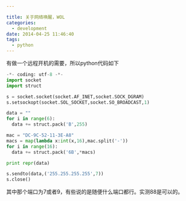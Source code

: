 ```yaml
---

title: 关于网络唤醒，WOL
categories: 
  - development
date: 2014-04-25 11:46:40
tags: 
  - python
---
```


有做一个远程开机的需要，所以python代码如下
<!-- more -->

```py
-*- coding: utf-8 -*-
import socket
import struct

s = socket.socket(socket.AF_INET,socket.SOCK_DGRAM)
s.setsockopt(socket.SOL_SOCKET,socket.SO_BROADCAST,1)

data = ""
for i in range(6):
  data += struct.pack('B',255)

mac = "DC-9C-52-11-3E-A8"
macs = map(lambda x:int(x,16),mac.split('-'))
for i in range(16):
  data += struct.pack('6B',*macs)

print repr(data)

s.sendto(data,('255.255.255.255',7))
s.close()
```

其中那个端口为7或者9，有些说的是随便什么端口都行。实测88是可以的。
